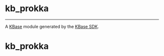 
# kb_prokka
---

A [KBase](https://kbase.us) module generated by the [KBase SDK](https://github.com/kbase/kb_sdk).


# kb_prokka
